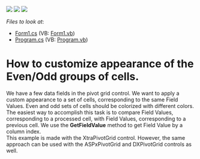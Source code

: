 <!-- default badges list -->
![](https://img.shields.io/endpoint?url=https://codecentral.devexpress.com/api/v1/VersionRange/128579601/13.1.4%2B)
[![](https://img.shields.io/badge/Open_in_DevExpress_Support_Center-FF7200?style=flat-square&logo=DevExpress&logoColor=white)](https://supportcenter.devexpress.com/ticket/details/E3226)
[![](https://img.shields.io/badge/📖_How_to_use_DevExpress_Examples-e9f6fc?style=flat-square)](https://docs.devexpress.com/GeneralInformation/403183)
<!-- default badges end -->
<!-- default file list -->
*Files to look at*:

* [Form1.cs](./CS/WindowsApplication53/Form1.cs) (VB: [Form1.vb](./VB/WindowsApplication53/Form1.vb))
* [Program.cs](./CS/WindowsApplication53/Program.cs) (VB: [Program.vb](./VB/WindowsApplication53/Program.vb))
<!-- default file list end -->
# How to customize appearance of the Even/Odd groups of cells.


<p>We have a few data fields in the pivot grid control. We want to apply a custom appearance to a set of cells, corresponding to the same Field Values. Even and odd sets of cells should be colorized with different colors. <br />
The easiest way to accomplish this task is to compare Field Values, corresponding to a processed cell, with Field Values, corresponding to a previous cell. We use the <strong>GetFieldValue</strong> method to get Field Value by a column index.<br />
This example is made with the XtraPivotGrid control. However, the same approach can be used with the ASPxPivotGrid and DXPivotGrid controls as well.</p>

<br/>



